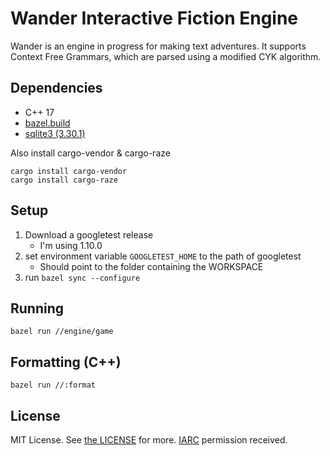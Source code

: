 # Wander Interactive Fiction Engine

Wander is an engine in progress for making text adventures. It supports Context Free Grammars, which are parsed using a modified CYK algorithm.

## Dependencies

- C++ 17
- [bazel.build](https://bazel.build)
- [sqlite3 (3.30.1)](https://www.sqlite.org/index.html)

Also install cargo-vendor & cargo-raze

    cargo install cargo-vendor
    cargo install cargo-raze

## Setup

1. Download a googletest release
    - I'm using 1.10.0
1. set environment variable `GOOGLETEST_HOME` to the path of googletest
    - Should point to the folder containing the WORKSPACE
1. run `bazel sync --configure`
	
## Running

    bazel run //engine/game

## Formatting (C++)

	bazel run //:format

## License

MIT License. See [the LICENSE](./LICENSE) for more. [IARC](https://opensource.google.com/docs/iarc/) permission received.
